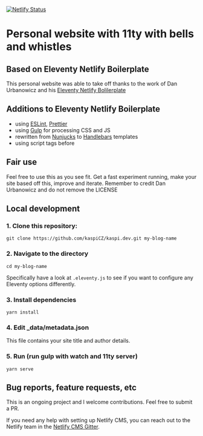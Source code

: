 [![Netlify Status](https://api.netlify.com/api/v1/badges/b216e973-8cdc-4962-abcc-3cfd3b5b5075/deploy-status)](https://app.netlify.com/sites/condescending-northcutt-368998/deploys)

# Personal website with 11ty with bells and whistles

## Based on Eleventy Netlify Boilerplate

This personal website was able to take off thanks to the work of Dan Urbanowicz and his [Eleventy Netlify Bolilerplate](https://github.com/danurbanowicz/eleventy-netlify-boilerplate)

## Additions to Eleventy Netlify Boilerplate

* using [ESLint](https://eslint.org/), [Prettier](https://prettier.io/)
* using [Gulp](https://gulpjs.com/) for processing CSS and JS
* rewritten from [Nunjucks](https://mozilla.github.io/nunjucks/) to [Handlebars](https://handlebarsjs.com/) templates
* using script tags before </body>

## Fair use

Feel free to use this as you see fit. Get a fast experiment running, make your site based off this, improve and iterate. Remember to credit Dan Urbanowicz and do not remove the LICENSE

## Local development

### 1. Clone this repository:

```
git clone https://github.com/kaspiCZ/kaspi.dev.git my-blog-name
```


### 2. Navigate to the directory

```
cd my-blog-name
```

Specifically have a look at `.eleventy.js` to see if you want to configure any Eleventy options differently.

### 3. Install dependencies

```
yarn install
```

### 4. Edit _data/metadata.json

This file contains your site title and author details.

### 5. Run (run gulp with watch and 11ty server)

```
yarn serve
```

## Bug reports, feature requests, etc

This is an ongoing project and I welcome contributions. Feel free to submit a PR.

If you need any help with setting up Netlify CMS, you can reach out to the Netlify team in the [Netlify CMS Gitter](https://gitter.im/netlify/netlifycms).
